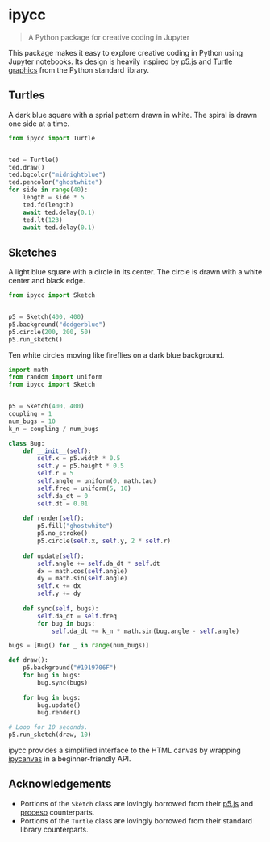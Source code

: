 # ipycc
> A Python package for creative coding in Jupyter

This package makes it easy to explore creative coding in Python using Jupyter notebooks. Its design is heavily inspired by [p5.js](https://github.com/processing/p5.js) and [Turtle graphics](https://docs.python.org/3/library/turtle.html) from the Python standard library.

## Turtles
A dark blue square with a sprial pattern drawn in white. The spiral is drawn one side at a time.
```python
from ipycc import Turtle


ted = Turtle()
ted.draw()
ted.bgcolor("midnightblue")
ted.pencolor("ghostwhite")
for side in range(40):
    length = side * 5
    ted.fd(length)
    await ted.delay(0.1)
    ted.lt(123)
    await ted.delay(0.1)
```

## Sketches
A light blue square with a circle in its center. The circle is drawn with a white center and black edge.
```python
from ipycc import Sketch


p5 = Sketch(400, 400)
p5.background("dodgerblue")
p5.circle(200, 200, 50)
p5.run_sketch()
```

Ten white circles moving like fireflies on a dark blue background.
```python
import math
from random import uniform
from ipycc import Sketch


p5 = Sketch(400, 400)
coupling = 1
num_bugs = 10
k_n = coupling / num_bugs

class Bug:
    def __init__(self):
        self.x = p5.width * 0.5
        self.y = p5.height * 0.5
        self.r = 5
        self.angle = uniform(0, math.tau)
        self.freq = uniform(5, 10)
        self.da_dt = 0
        self.dt = 0.01
    
    def render(self):
        p5.fill("ghostwhite")
        p5.no_stroke()
        p5.circle(self.x, self.y, 2 * self.r)
    
    def update(self):
        self.angle += self.da_dt * self.dt
        dx = math.cos(self.angle)
        dy = math.sin(self.angle)
        self.x += dx
        self.y += dy
    
    def sync(self, bugs):
        self.da_dt = self.freq
        for bug in bugs:
            self.da_dt += k_n * math.sin(bug.angle - self.angle)

bugs = [Bug() for _ in range(num_bugs)]

def draw():
    p5.background("#1919706F")
    for bug in bugs:
        bug.sync(bugs)
    
    for bug in bugs:
        bug.update()
        bug.render()

# Loop for 10 seconds.
p5.run_sketch(draw, 10) 
```

ipycc provides a simplified interface to the HTML canvas by wrapping [ipycanvas](https://ipycanvas.readthedocs.io/en/latest/index.html) in a beginner-friendly API.

## Acknowledgements
- Portions of the `Sketch` class are lovingly borrowed from their [p5.js](https://p5js.org) and [proceso](https://proceso.cc) counterparts.
- Portions of the `Turtle` class are lovingly borrowed from their standard library counterparts.
